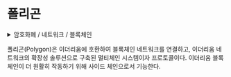 # 폴리곤

<details>

<summary>암호화폐 / 네트워크 / 블록체인</summary>



</details>

폴리곤(Polygon)은 이더리움에 호환하여 블록체인 네트워크를 연결하고, 이더리움 네트워크의 확장성 솔루션으로 구축된 멀티체인 시스템이자 프로토콜이다. 이더리움 블록체인이 더 원활히 작동하기 위해 사이드 체인으로서 기능한다.

